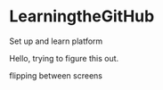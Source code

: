 # LearningtheGitHub
Set up and learn platform


Hello, trying to figure this out. 

flipping between screens
